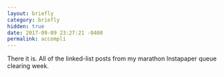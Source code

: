 ```yaml
---
layout: briefly
category: briefly
hidden: true
date: 2017-09-09 23:27:21 -0400
permalink: accompli
---
```


There it is. All of the linked-list posts from my marathon Instapaper queue clearing week.
